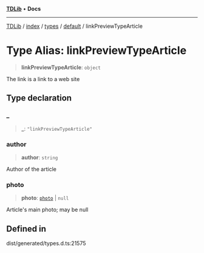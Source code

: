 [**TDLib**](../../../../../../README.md) • **Docs**

***

[TDLib](../../../../../../modules.md) / [index](../../../../../README.md) / [types](../../../README.md) / [default](../README.md) / linkPreviewTypeArticle

# Type Alias: linkPreviewTypeArticle

> **linkPreviewTypeArticle**: `object`

The link is a link to a web site

## Type declaration

### \_

> **\_**: `"linkPreviewTypeArticle"`

### author

> **author**: `string`

Author of the article

### photo

> **photo**: [`photo`](photo.md) \| `null`

Article's main photo; may be null

## Defined in

dist/generated/types.d.ts:21575
